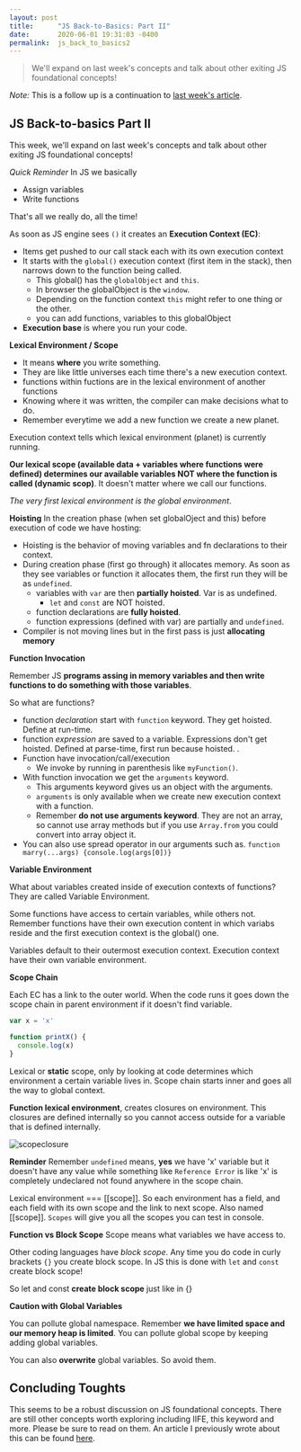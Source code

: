 ```yaml
---
layout: post
title:      "JS Back-to-Basics: Part II"
date:       2020-06-01 19:31:03 -0400
permalink:  js_back_to_basics2
---
```


> We'll expand on last week's concepts and talk about other exiting JS foundational concepts!

*Note:* This is a follow up is a continuation to [last week's article](http://fbohz.com/js_back_to_basics1).


## JS Back-to-basics Part II

This week, we'll expand on last week's concepts and talk about other exiting JS foundational concepts!

*Quick Reminder*
In JS we basically
- Assign variables
- Write functions

That's all we really do, all the time!

As soon as JS engine sees `()` it creates an **Execution Context (EC)**:
- Items get pushed to our call stack each with its own execution context
- It starts with the `global()` execution context (first item in the stack), then narrows down to the function being called.
  - This global() has the `globalObject` and `this`.
  - In browser the globalObject is the `window`.
  - Depending on the function context `this` might refer to one thing or the other.
  - you can add functions, variables to this globalObject
- **Execution base** is where you run your code.

**Lexical Environment / Scope**
- It means **where** you write something.
- They are like little universes each time there's a new execution context.
- functions within fuctions are in the lexical environment of another functions
- Knowing where it was written, the compiler can make decisions what to do.
- Remember everytime we add a new function we create a new planet.

Execution context tells which lexical environment (planet) is currently running.

**Our lexical scope (available data + variables where functions were defined) determines our available variables NOT where the function is called (dynamic scop)**. It doesn't matter where we call our functions.

*The very first lexical environment is the global environment*.

**Hoisting**
In the creation phase (when set globalOject and this) before execution of code we have hosting:
- Hoisting is the behavior of moving variables and fn declarations to their context.
- During creation phase (first go through) it allocates memory. As soon as they see variables or function it allocates them, the first run they will be as `undefined`.
  - variables with `var` are then **partially hoisted**. Var is as undefined.
    - `let` and `const` are NOT hoisted.
  - function declarations are **fully hoisted**.
  - function expressions (defined with var) are partially and `undefined`.
- Compiler is not moving lines but in the first pass is just **allocating memory**


**Function Invocation**

Remember JS **programs assing in memory variables and then write functions to do something with those variables**.

So what are functions?
- function *declaration* start with `function` keyword. They get hoisted. Define at run-time.
- function *expression* are saved to a variable. Expressions don't get hoisted. Defined at parse-time, first run because hoisted.  . 
- Function have invocation/call/execution
  - We invoke by running in parenthesis like `myFunction()`.
- With function invocation we get the `arguments` keyword.
  - This arguments keyword gives us an object with the arguments.
  - `arguments` is only available when we create new execution context with a function.
  - Remember **do not use arguments keyword**. They are not an array, so cannot use array methods but if you use `Array.from` you could convert into array object it.
- You can also use spread operator in our arguments such as. `function marry(...args) {console.log(args[0])}`

**Variable Environment**

What about variables created inside of execution contexts of functions? They are called Variable Environment.

Some functions have access to certain variables, while others not. Remember functions have their own execution content in which variabs reside and the first execution context is the global() one. 

Variables default to their outermost execution context. Execution context have their own variable environment.

**Scope Chain**

Each EC has a link to the outer world. When the code runs it goes down the scope chain in parent environment if it doesn't find variable.

```js
var x = 'x'

function printX() {
  console.log(x)
}

```
Lexical or **static** scope, only by looking at code determines  which environment a certain variable lives in. Scope chain starts inner and goes all the way to global context.

**Function lexical environment**, creates closures on environment.  This closures are defined internally so you cannot access outside for a variable that is defined internally. 


![scopeclosure](https://user-images.githubusercontent.com/15071636/81589013-b0d2f880-937e-11ea-9b06-0e95b6118953.png)

**Reminder**
Remember `undefined` means, **yes** we have 'x' variable but it doesn't have any value while something like `Reference Error` is like 'x' is completely undeclared not found anywhere in the scope chain.

Lexical environment === [[scope]]. So each environment has a field, and each field with its own scope and the link to next scope. Also named [[scope]]. `Scopes` will give you all the scopes you can test in console.

**Function vs Block Scope**
Scope means what variables we have access to.

Other coding languages have *block scope*. Any time you do code in curly brackets `{}` you create block scope. In JS this is done with `let` and `const` create block scope!

So let and const **create block scope** just like in {}

**Caution with Global Variables**

You can pollute global namespace. Remember **we have limited space and our memory heap is limited**. You can pollute global scope by keeping adding global variables.

You can also **overwrite** global variables. So avoid them.

## Concluding Toughts

This seems to be a robust discussion on JS foundational concepts. There are still other concepts worth exploring including IIFE, this keyword and more. Please be sure to read on them. An article I previously wrote about this can be found [here](https://medium.com/swlh/javascript-this-a-quick-example-regular-arrow-functions-and-methods-95fdfae01c98).
